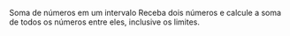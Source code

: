 Soma de números em um intervalo
Receba dois números e calcule a soma de todos os números entre eles, inclusive os limites.